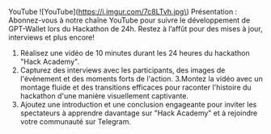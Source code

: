YouTube
\!\[YouTube\](https://i.imgur.com/7c8LTvh.jpg\)
Présentation : Abonnez-vous à notre chaîne YouTube pour suivre le développement de GPT-Wallet lors du Hackathon de 24h. Restez à l’affût pour des mises à jour, interviews et plus encore!
1. Réalisez une vidéo de 10 minutes durant les 24 heures du hackathon "Hack Academy".
2. Capturez des interviews avec les participants, des images de l'événement et des moments forts de l'action.
3.Montez la vidéo avec un montage fluide et des transitions efficaces pour raconter l'histoire du hackathon d'une manière visuellement captivante.
4. Ajoutez une introduction et une conclusion engageante pour inviter les spectateurs à apprendre davantage sur "Hack Academy" et à rejoindre votre communauté sur Telegram.